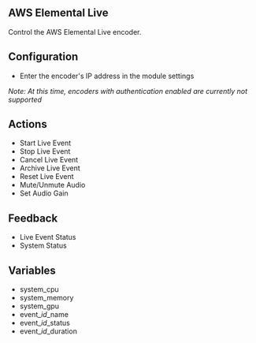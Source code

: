 ## AWS Elemental Live

Control the AWS Elemental Live encoder.

## Configuration

- Enter the encoder's IP address in the module settings

_Note: At this time, encoders with authentication enabled are currently not supported_

## Actions

- Start Live Event
- Stop Live Event
- Cancel Live Event
- Archive Live Event
- Reset Live Event
- Mute/Unmute Audio
- Set Audio Gain

## Feedback

- Live Event Status
- System Status

## Variables

- system_cpu
- system_memory
- system_gpu
- event\__id_\_name
- event\__id_\_status
- event\__id_\_duration
